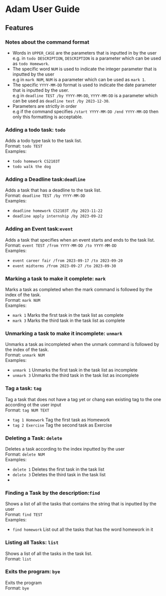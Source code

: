 # Adam User Guide

## Features 

### Notes about the command format

- Words in `UPPER_CASE` are the parameters that is inputted in by the user
<br/> e.g. in `todo DESCRIPTION`, `DESCRIPTION` is a parameter which can be used as `todo Homework`.
- The specific word `NUM` is used to indicate the integer parameter that is inputted by the user
<br/> e.g in `mark NUM`, `NUM` is a parameter which can be used as `mark 1`.
- The specific `YYYY-MM-DD` format is used to indicate the date parameter that is inputted by the user.
<br/> e.g in `deadline TEST /by YYYY-MM-DD`, `YYYY-MM-DD` is a parameter which can be used as `deadline test /by 2023-12-30`.
- Parameters are strictly in order
<br/> e.g if the command specifies `/start YYYY-MM-DD /end YYYY-MM-DD` then only this formatting is acceptable.

### Adding a todo task: `todo`
Adds a todo type task to the task list.
<br/> Format: `todo TEST`
<br/> Examples:
- `todo homework CS2103T`
- `todo walk the dog`

### Adding a Deadline task:`deadline`
Adds a task that has a deadline to the task list.
<br/> Format: `deadline TEST /by YYYY-MM-DD`
<br/> Examples:
- `deadline homework CS2103T /by 2023-11-22`
- `deadline apply internship /by 2023-09-22`

### Adding an Event task:`event`
Adds a task that specifies when an event starts and ends to the task list. <br/>
Format: `event TEST /from YYYY-MM-DD /to YYYY-MM-DD`
<br/> Examples:
- `event career fair /from 2023-09-17 /to 2023-09-20`
- `event midterms /from 2023-09-27 /to 2023-09-30`

### Marking a task to make it complete: `mark`
Marks a task as completed when the mark command is followed by the index of the task.
<br/> Format: `mark NUM`
<br/> Examples:
- `mark 1` Marks the first task in the task list as complete
- `mark 3` Marks the third task in the task list as complete

### Unmarking a task to make it incomplete: `unmark`
Unmarks a task as incompleted when the unmark command is followed by the index of the task.
<br/> Format: `unmark NUM`
<br/> Examples:
- `unmark 1` Unmarks the first task in the task list as incomplete
- `unmark 3` Unmarks the third task in the task list as incomplete

### Tag a task: `tag`
Tag a task that does not have a tag yet or chang ean existing tag to the one according ot  the user input
<br/> Format: `tag NUM TEXT` 
- `tag 1 Homework` Tag the first task as Homework
- `tag 2 Exercise` Tag the second task as Exercise

### Deleting a Task: `delete`
Deletes a task according to the index inputted by the user
<br/> Format: `delete NUM`
<br/> Examples:
- `delete 1` Deletes the first task in the task list
- `delete 3` Deletes the third task in the task list
- 
### Finding a Task by the description:`find`
Shows a list of all the tasks that contains the string that is inputted by the user
<br/>Format: `find TEST`
<br/> Examples:
- `find homework` List out all the tasks that has the word homework in it


### Listing all Tasks: `list`
Shows a list of all the tasks in the task list.
<br/>Format: `list`

### Exits the program: `bye`
Exits the program
<br/>Format: `bye`
